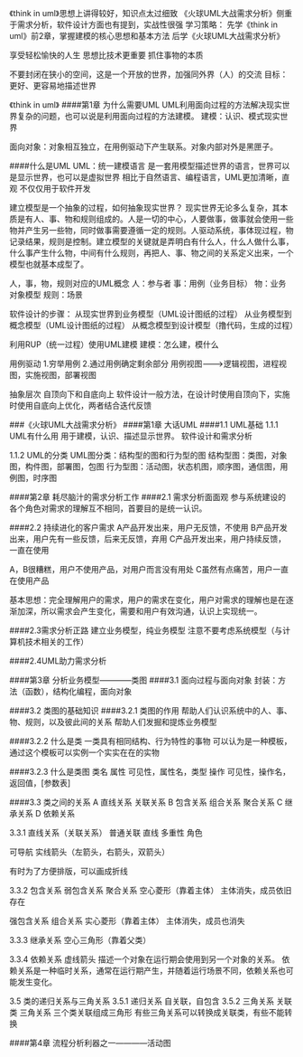 《think in uml》思想上讲得较好，知识点太过细致
《火球UML大战需求分析》侧重于需求分析，软件设计方面也有提到，实战性很强
学习策略：
先学《think in uml》前2章，掌握建模的核心思想和基本方法
后学《火球UML大战需求分析》

享受轻松愉快的人生
思想比技术更重要
抓住事物的本质

不要封闭在狭小的空间，这是一个开放的世界，加强同外界（人）的交流
目标：更好、更容易地描述世界



《think in uml》
####第1章 为什么需要UML
UML利用面向过程的方法解决现实世界复杂的问题，也可以说是利用面向过程的方法建模。
建模：认识、模式现实世界

面向对象：对象相互独立，在用例驱动下产生联系。对象内部对外是黑匣子。


####什么是UML
UML：统一建模语言
	是一套用模型描述世界的语言，世界可以是显示世界，也可以是虚拟世界
	相比于自然语言、编程语言，UML更加清晰，直观
	不仅仅用于软件开发


建立模型是一个抽象的过程，如何抽象现实世界？
	现实世界无论多么复杂，其本质是有人、事、物和规则组成的。人是一切的中心，人要做事，做事就会使用一些物并产生另一些物，同时做事需要遵循一定的规则。人驱动系统，事体现过程，物记录结果，规则是控制。建立模型的关键就是弄明白有什么人，什么人做什么事，什么事产生什么物，中间有什么规则，再把人、事、物之间的关系定义出来，一个模型也就基本成型了。


人，事，物，规则对应的UML概念
	人：参与者
	事：用例（业务目标）
	物：业务对象模型
	规则：场景


软件设计的步骤：
	从现实世界到业务模型（UML设计图纸的过程）
	从业务模型到概念模型（UML设计图纸的过程）
	从概念模型到设计模型（撸代码，生成的过程）

利用RUP（统一过程）使用UML建模
建模：怎么建，模什么

用例驱动
	1.穷举用例
	2.通过用例确定剩余部分
用例视图--->逻辑视图，进程视图，实施视图，部署视图

抽象层次
	自顶向下和自底向上
	软件设计一般方法，在设计时使用自顶向下，实施时使用自底向上优化，两者结合迭代反馈



###《火球UML大战需求分析》
####第1章 大话UML
####1.1 UML基础
1.1.1 UML有什么用
用于建模，认识、描述显示世界。
软件设计和需求分析

1.1.2 UML的分类
UML图分类：结构型的图和行为型的图
	结构型图：类图，对象图，构件图，部署图，包图
	行为型图：活动图，状态机图，顺序图，通信图，用例图，时序图


####第2章 耗尽脑汁的需求分析工作
####2.1 需求分析面面观
参与系统建设的各个角色对需求的理解互不相同，首要目的是统一认识。

####2.2 持续进化的客户需求
A产品开发出来，用户无反馈，不使用
B产品开发出来，用户先有一些反馈，后来无反馈，弃用
C产品开发出来，用户持续反馈，一直在使用

A，B很糟糕，用户不使用产品，对用户而言没有用处
C虽然有点痛苦，用户一直在使用产品

基本思想：完全理解用户的需求，用户的需求在变化，用户对需求的理解也是在逐渐加深，所以需求会产生变化，需要和用户有效沟通，认识上实现统一。

####2.3需求分析正路
建立业务模型，纯业务模型
注意不要考虑系统模型（与计算机技术相关的工作）

####2.4UML助力需求分析


####第3章 分析业务模型————类图
####3.1 面向过程与面向对象
封装：方法（函数），结构化编程，面向对象

####3.2 类图的基础知识
####3.2.1 类图的作用
帮助人们认识系统中的人、事、物、规则，以及彼此间的关系
帮助人们发掘和提炼业务模型

####3.2.2 什么是类
一类具有相同结构、行为特性的事物
可以认为是一种模板，通过这个模板可以实例一个实实在在的实物

####3.2.3 什么是类图
类名
属性 可见性，属性名，类型
操作 可见性，操作名，返回值，[参数表]

####3.3 类之间的关系
A 直线关系  关联关系
B 包含关系
	组合关系
	聚合关系
C 继承关系
D 依赖关系

3.3.1 直线关系（关联关系）
普通关联	直线
	多重性
	角色

可导航		实线箭头（左箭头，右箭头，双箭头）

有时为了方便排版，可以画成折线

3.3.2 包含关系
弱包含关系	聚合关系			空心菱形（靠着主体）
	主体消失，成员依旧存在

强包含关系  组合关系			实心菱形（靠着主体）
	主体消失，成员也消失

3.3.3 继承关系
空心三角形（靠着父类）

3.3.4 依赖关系
虚线箭头
描述一个对象在运行期会使用到另一个对象的关系。
依赖关系是一种临时关系，通常在运行期产生，并随着运行场景不同，依赖关系也可能发生变化。

3.5 类的递归关系与三角关系
3.5.1 递归关系  自关联，自包含
3.5.2 三角关系
关联类
三角关系	三个类关联组成三角形
	有些三角关系可以转换成关联类，有些不能转换


####第4章 流程分析利器之一————活动图





